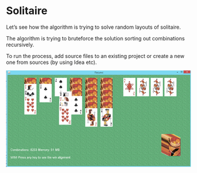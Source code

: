 # Solitaire
Let’s see how the algorithm is trying to solve random layouts of solitaire.

The algorithm is trying to bruteforce the solution sorting out combinations recursively.

To run the process, add source files to an existing project or create a new one from sources (by using Idea etc).

![screen](https://github.com/SergeyVorobiev/Solitaire/blob/fa14276c7e10d237ffec08fe21ccc7b5bde111bc/screen.png)


